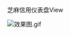 
芝麻信用仪表盘View

![效果图.gif](http://upload-images.jianshu.io/upload_images/979175-a6baa57f9d0c83bd.gif?imageMogr2/auto-orient/strip%7CimageView2/2/w/1240)
